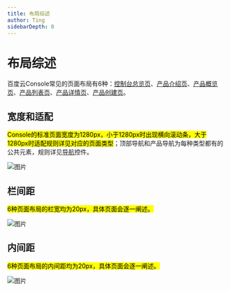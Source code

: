 ```yaml
---
title: 布局综述
author: Ting
sidebarDepth: 0
---
```

# 布局综述

百度云Console常见的页面布局有6种：[控制台总览页](/console/layout/console.html)、[产品介绍页](/console/layout/introduction.html)、[产品概览页](/console/layout/overview.html)、[产品列表页](/console/layout/list_page.html)、[产品详情页](/console/layout/details.html)、[产品创建页](/console/layout/create.html)。

## 宽度和适配

<mark>Console的标准页面宽度为1280px，小于1280px时出现横向滚动条，大于1280px时适配规则详见对应的页面类型</mark>；顶部导航和产品导航为每种类型都有的公共元素，规则详见[导航](/console/widget/menu.html)控件。

![图片](http://baiduyun-guideline.bj.bcebos.com/console/layout/Summarize/01_2x.png)

## 栏间距

<mark>6种页面布局的栏宽均为20px，具体页面会逐一阐述。</mark>

![图片](http://baiduyun-guideline.bj.bcebos.com/console/layout/Summarize/02_2x.png)

## 内间距

<mark>6种页面布局的内间距均为20px，具体页面会逐一阐述。</mark>

![图片](http://baiduyun-guideline.bj.bcebos.com/console/layout/Summarize/03_2x.png)